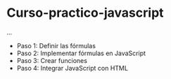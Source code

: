 # Curso-practico-javascript

...

- Paso 1: Definir las fórmulas
- Paso 2: Implementar fórmulas en JavaScript
- Paso 3: Crear funciones
- Paso 4: Integrar JavaScript con HTML